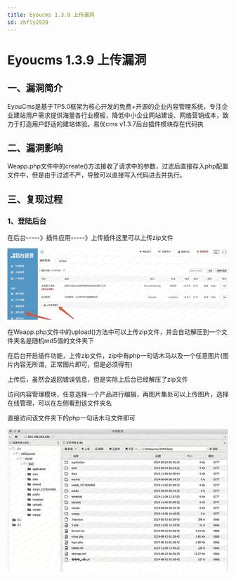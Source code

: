 ```yaml
---
title: Eyoucms 1.3.9 上传漏洞
id: zhfly2920
---
```


# Eyoucms 1.3.9 上传漏洞

## 一、漏洞简介

EyouCms是基于TP5.0框架为核心开发的免费+开源的企业内容管理系统，专注企业建站用户需求提供海量各行业模板，降低中小企业网站建设、网络营销成本，致力于打造用户舒适的建站体验。易优cms v1.3.7后台插件模块存在代码执

## 二、漏洞影响

Weapp.php文件中的create()方法接收了请求中的参数，过滤后直接存入php配置文件中，但是由于过滤不严，导致可以直接写入代码进去并执行。

## 三、复现过程

### 1、登陆后台

在后台-----》插件应用-----》上传插件这里可以上传zip文件

![image](../img/a85d69f647cdc13d17d5a21ea2a85667.png)

在Weapp.php文件中的upload()方法中可以上传zip文件，并会自动解压到一个文件夹名是随机md5值的文件夹下

在后台开启插件功能，上传zip文件，zip中有php一句话木马以及一个任意图片(图片内容无所谓，正常图片即可，但是必须得有)

上传后，虽然会返回错误信息，但是实际上后台已经解压了zip文件

访问内容管理模块，任意选择一个产品进行编辑，再图片集处可以上传图片，选择在线管理，可以在左侧看到该文件夹名

直接访问该文件夹下的php一句话木马文件即可

![image](../img/6796bb7b006b7384c90934e01f99fc68.png)